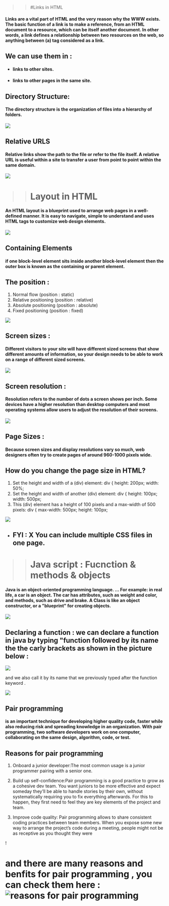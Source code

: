 >> #Links in HTML

#### Links are a vital part of HTML and the very reason why the WWW exists. The basic function of a link is to make a reference, from an HTML document to a resource, which can be itself another document. In other words, a link defines a relationship between two resources on the web, so anything between (a) tag considered as a link.


## We can use them in : 

* #### links to other sites.
* #### links to other pages in the same site.

## Directory Structure:

#### The directory structure is the organization of files into a hierarchy of folders.

![](https://stuyhsdesign.files.wordpress.com/2015/09/directory-structure1.png)

## Relative URLS

#### Relative links show the path to the file or refer to the file itself. A relative URL is useful within a site to transfer a user from point to point within the same domain.

![](https://i.ytimg.com/vi/kiEMsmL2Vus/maxresdefault.jpg)

>> # Layout in HTML

#### An HTML layout is a blueprint used to arrange web pages in a well-defined manner. It is easy to navigate, simple to understand and uses HTML tags to customize web design elements.

![](https://www.w3schools.com/html/img_sem_elements.gif)

## Containing Elements 

#### if one block-level element sits inside another block-level element then the outer box is known as the containing or parent element.

## The position : 

1. Normal flow (position : static)
2. Relative positioning (position : relative)
3. Absolute positioning (position : absolute)
4. Fixed positioning (position : fixed)

![](https://www.csssolid.com/images/csspositions/css-position-all.png)

## Screen sizes :

#### Different visitors to your site will have different sized screens that show different amounts of information, so your design needs to be able to work on a range of different sized screens.

![](https://www.digitalfamily.com/wp/wp-content/uploads/2012/08/Responsive-Design-boxes.jpg)

## Screen resolution :

#### Resolution refers to the number of dots a screen shows per inch. Some devices have a higher resolution than desktop computers and most operating systems allow users to adjust the resolution of their screens.

![](https://docs.microsoft.com/en-us/windows/apps/design/layout/images/breakpoints/size-classes.svg)

## Page Sizes :

#### Because screen sizes and display resolutions vary so much, web designers often try to create pages of around 960-1000 pixels wide.

## How do you change the page size in HTML?

1. Set the height and width of a (div) element: div { height: 200px; width: 50%;
2. Set the height and width of another (div) element: div { height: 100px; width: 500px; 
3. This (div) element has a height of 100 pixels and a max-width of 500 pixels: div { max-width: 500px; height: 100px;

![](https://i.ytimg.com/vi/dpuKVjX6BJ8/maxresdefault.jpg)

* ##  FYI : X You can include multiple CSS files in one page.


>> # Java script : Fucnction & methods & objects

#### Java is an object-oriented programming language. ... For example: in real life, a car is an object. The car has attributes, such as weight and color, and methods, such as drive and brake. A Class is like an object constructor, or a "blueprint" for creating objects.

![](https://lh3.googleusercontent.com/proxy/MEK9IsiDP9V656YDDbrJ7cKVcf_mZ_hqkAjd-BA3Tn5FQT3aZhb6JI1ESR4M6gmamqhMynih8ITsKA3cg1yAKID-eZsX4QJIgCHrkVpKdrmCU4eDBHcdvECLHJP-oZA)

## Declaring a function : we can declare a function in java by typing "function followed by its name the the carly brackets as shown in the picture below : 

![](https://i.stack.imgur.com/LK7mO.png)

and we also call it by its name that we previously typed after the function keyword .

![](https://d2h0cx97tjks2p.cloudfront.net/blogs/wp-content/uploads/sites/2/2019/03/JavaScript-function-tutorial.jpg)


## Pair programming 

#### is an important technique for developing higher quality code, faster while also reducing risk and spreading knowledge in an organization. With pair programming, two software developers work on one computer, collaborating on the same design, algorithm, code, or test.


## Reasons for pair programming 

1. Onboard a junior developer:The most common usage is a junior programmer pairing with a senior one.

2. Build up self-confidence:Pair programming is a good practice to grow as a cohesive dev team. You want juniors to be more effective and expect someday they’ll be able to handle stories by their own, without systematically requiring you to fix everything afterwards. For this to happen, they first need to feel they are key elements of the project and team.

3. Improve code quality: Pair programming allows to share consistent coding practices between team members. When you expose some new way to arrange the project’s code during a meeting, people might not be as receptive as you thought they were


! [](https://agilemercurial.files.wordpress.com/2019/06/pairprogramming1.png)
# and there are many reasons and benfits for pair programming , you can check them here : ![reasons for pair programming ](https://www.codefellows.org/blog/6-reasons-for-pair-programming/)

